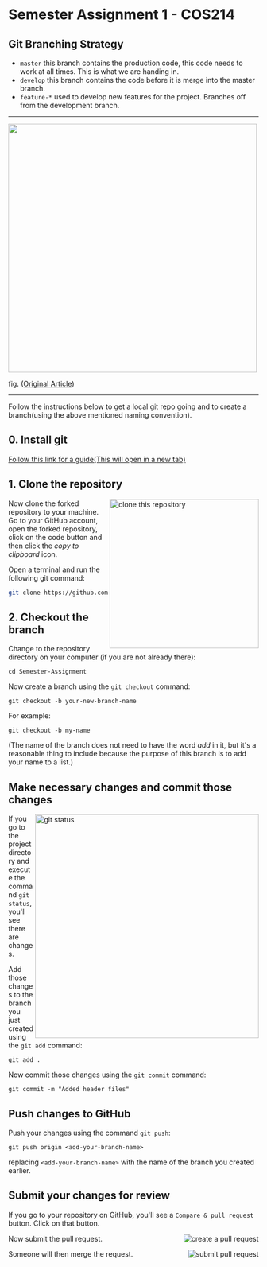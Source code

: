# Semester Assignment 1 - COS214

## Git Branching Strategy
- ```master``` this branch contains the production code, this code needs to work at all times. This is what we are handing in.
- ```develop``` this branch contains the code before it is merge into the master branch.
- ```feature-*``` used to develop new features for the project. Branches off from the development branch.

---

<img src="https://nvie.com/img/git-model@2x.png" align="center" width="500px" height="500px"/>

fig. (<a href="https://nvie.com/posts/a-successful-git-branching-model/">Original Article</a>)

---

Follow the instructions below to get a local git repo going and to create a branch(using the above mentioned naming convention).

## 0. Install git
<a target="#" href="https://git-scm.com/book/en/v2/Getting-Started-Installing-Git">Follow this link for a guide(This will open in a new tab)</a>

## 1. Clone the repository

<img align="right" width="300" src="https://firstcontributions.github.io/assets/Readme/clone.png" alt="clone this repository" />

Now clone the forked repository to your machine. Go to your GitHub account, open the forked repository, click on the code button and then click the _copy to clipboard_ icon.

Open a terminal and run the following git command:

```bash
git clone https://github.com/sKorpion19091/Semester-Assignment-COS214.git
```

## 2. Checkout the branch

Change to the repository directory on your computer (if you are not already there):

```
cd Semester-Assignment
```

Now create a branch using the `git checkout` command:

```
git checkout -b your-new-branch-name
```

For example:

```
git checkout -b my-name
```

(The name of the branch does not need to have the word _add_ in it, but it's a reasonable thing to include because the purpose of this branch is to add your name to a list.)

## Make necessary changes and commit those changes

<img align="right" width="450" src="https://firstcontributions.github.io/assets/Readme/git-status.png" alt="git status" />

If you go to the project directory and execute the command `git status`, you'll see there are changes.

Add those changes to the branch you just created using the `git add` command:

```
git add .
```

Now commit those changes using the `git commit` command:

```
git commit -m "Added header files"
```

## Push changes to GitHub

Push your changes using the command `git push`:

```
git push origin <add-your-branch-name>
```

replacing `<add-your-branch-name>` with the name of the branch you created earlier.

## Submit your changes for review

If you go to your repository on GitHub, you'll see a `Compare & pull request` button. Click on that button.

<img style="float: right;" src="https://firstcontributions.github.io/assets/Readme/compare-and-pull.png" alt="create a pull request" />

Now submit the pull request.

<img style="float: right;" src="https://firstcontributions.github.io/assets/Readme/submit-pull-request.png" alt="submit pull request" />


Someone will then merge the request.
